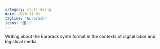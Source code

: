 ```yaml
---
category: stuff-doing
date: 2020-11-01
tagline: "Eurorack"
icons: '🎛 🎶'
---
```


Writing about the Eurorack synth format in the contexts of digital labor and logistical media
